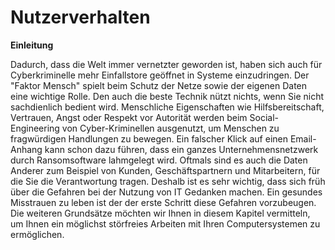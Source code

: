 # Nutzerverhalten
**Einleitung**

Dadurch, dass die Welt immer vernetzter geworden ist, haben sich auch für Cyberkriminelle mehr Einfallstore geöffnet in Systeme einzudringen. Der "Faktor Mensch" spielt beim Schutz der Netze sowie der eigenen Daten eine wichtige Rolle. Den auch die beste Technik nützt nichts, wenn Sie nicht sachdienlich bedient wird.  Menschliche Eigenschaften wie Hilfsbereitschaft, Vertrauen, Angst oder Respekt vor Autorität werden beim Social-Engineering von Cyber-Kriminellen ausgenutzt, um Menschen zu fragwürdigen Handlungen zu bewegen. Ein falscher Klick auf einen Email-Anhang kann schon dazu führen, dass ein ganzes Unternehmensnetzwerk durch Ransomsoftware lahmgelegt wird. Oftmals sind es auch die Daten Anderer zum Beispiel von Kunden, Geschäftspartnern und Mitarbeitern, für die Sie die Verantwortung tragen. Deshalb ist es sehr wichtig, dass sich früh über die Gefahren bei der Nutzung von IT Gedanken machen. Ein gesundes Misstrauen zu leben ist der der erste Schritt diese Gefahren vorzubeugen. Die weiteren Grundsätze möchten wir Ihnen in diesem Kapitel vermitteln, um Ihnen ein möglichst störfreies Arbeiten mit Ihren Computersystemen zu ermöglichen.
